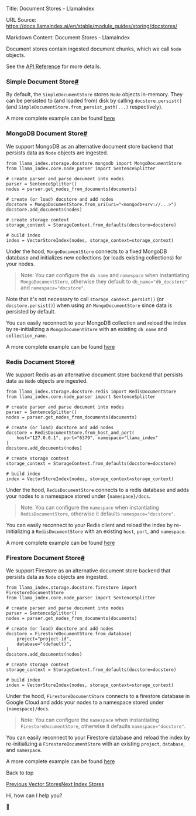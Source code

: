 Title: Document Stores - LlamaIndex

URL Source: https://docs.llamaindex.ai/en/stable/module_guides/storing/docstores/

Markdown Content:
Document Stores - LlamaIndex


Document stores contain ingested document chunks, which we call `Node` objects.

See the [API Reference](https://docs.llamaindex.ai/en/stable/api_reference/storage/docstore/) for more details.

### Simple Document Store[#](https://docs.llamaindex.ai/en/stable/module_guides/storing/docstores/#simple-document-store "Permanent link")

By default, the `SimpleDocumentStore` stores `Node` objects in-memory. They can be persisted to (and loaded from) disk by calling `docstore.persist()` (and `SimpleDocumentStore.from_persist_path(...)` respectively).

A more complete example can be found [here](https://docs.llamaindex.ai/en/stable/examples/docstore/DocstoreDemo/)

### MongoDB Document Store[#](https://docs.llamaindex.ai/en/stable/module_guides/storing/docstores/#mongodb-document-store "Permanent link")

We support MongoDB as an alternative document store backend that persists data as `Node` objects are ingested.

```
from llama_index.storage.docstore.mongodb import MongoDocumentStore
from llama_index.core.node_parser import SentenceSplitter

# create parser and parse document into nodes
parser = SentenceSplitter()
nodes = parser.get_nodes_from_documents(documents)

# create (or load) docstore and add nodes
docstore = MongoDocumentStore.from_uri(uri="<mongodb+srv://...>")
docstore.add_documents(nodes)

# create storage context
storage_context = StorageContext.from_defaults(docstore=docstore)

# build index
index = VectorStoreIndex(nodes, storage_context=storage_context)
```

Under the hood, `MongoDocumentStore` connects to a fixed MongoDB database and initializes new collections (or loads existing collections) for your nodes.

> Note: You can configure the `db_name` and `namespace` when instantiating `MongoDocumentStore`, otherwise they default to `db_name="db_docstore"` and `namespace="docstore"`.

Note that it's not necessary to call `storage_context.persist()` (or `docstore.persist()`) when using an `MongoDocumentStore` since data is persisted by default.

You can easily reconnect to your MongoDB collection and reload the index by re-initializing a `MongoDocumentStore` with an existing `db_name` and `collection_name`.

A more complete example can be found [here](https://docs.llamaindex.ai/en/stable/examples/docstore/MongoDocstoreDemo/)

### Redis Document Store[#](https://docs.llamaindex.ai/en/stable/module_guides/storing/docstores/#redis-document-store "Permanent link")

We support Redis as an alternative document store backend that persists data as `Node` objects are ingested.

```
from llama_index.storage.docstore.redis import RedisDocumentStore
from llama_index.core.node_parser import SentenceSplitter

# create parser and parse document into nodes
parser = SentenceSplitter()
nodes = parser.get_nodes_from_documents(documents)

# create (or load) docstore and add nodes
docstore = RedisDocumentStore.from_host_and_port(
    host="127.0.0.1", port="6379", namespace="llama_index"
)
docstore.add_documents(nodes)

# create storage context
storage_context = StorageContext.from_defaults(docstore=docstore)

# build index
index = VectorStoreIndex(nodes, storage_context=storage_context)
```

Under the hood, `RedisDocumentStore` connects to a redis database and adds your nodes to a namespace stored under `{namespace}/docs`.

> Note: You can configure the `namespace` when instantiating `RedisDocumentStore`, otherwise it defaults `namespace="docstore"`.

You can easily reconnect to your Redis client and reload the index by re-initializing a `RedisDocumentStore` with an existing `host`, `port`, and `namespace`.

A more complete example can be found [here](https://docs.llamaindex.ai/en/stable/examples/docstore/RedisDocstoreIndexStoreDemo/)

### Firestore Document Store[#](https://docs.llamaindex.ai/en/stable/module_guides/storing/docstores/#firestore-document-store "Permanent link")

We support Firestore as an alternative document store backend that persists data as `Node` objects are ingested.

```
from llama_index.storage.docstore.firestore import FirestoreDocumentStore
from llama_index.core.node_parser import SentenceSplitter

# create parser and parse document into nodes
parser = SentenceSplitter()
nodes = parser.get_nodes_from_documents(documents)

# create (or load) docstore and add nodes
docstore = FirestoreDocumentStore.from_database(
    project="project-id",
    database="(default)",
)
docstore.add_documents(nodes)

# create storage context
storage_context = StorageContext.from_defaults(docstore=docstore)

# build index
index = VectorStoreIndex(nodes, storage_context=storage_context)
```

Under the hood, `FirestoreDocumentStore` connects to a firestore database in Google Cloud and adds your nodes to a namespace stored under `{namespace}/docs`.

> Note: You can configure the `namespace` when instantiating `FirestoreDocumentStore`, otherwise it defaults `namespace="docstore"`.

You can easily reconnect to your Firestore database and reload the index by re-initializing a `FirestoreDocumentStore` with an existing `project`, `database`, and `namespace`.

A more complete example can be found [here](https://docs.llamaindex.ai/en/stable/examples/docstore/FirestoreDemo/)

Back to top

[Previous Vector Stores](https://docs.llamaindex.ai/en/stable/module_guides/storing/vector_stores/)[Next Index Stores](https://docs.llamaindex.ai/en/stable/module_guides/storing/index_stores/)

Hi, how can I help you?

🦙
